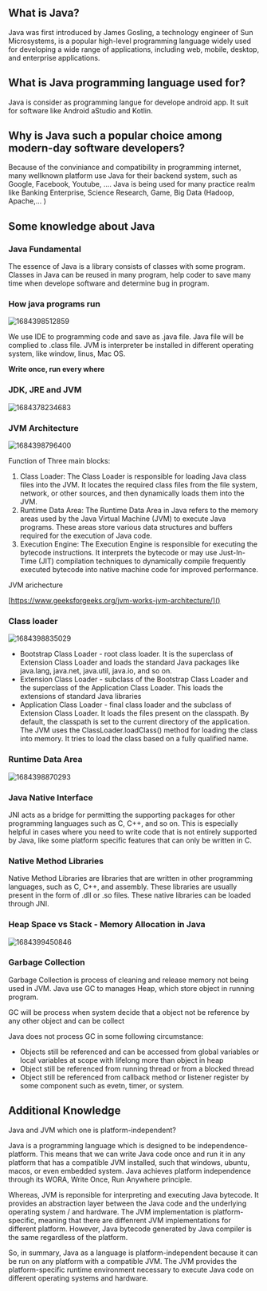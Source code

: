 ## What is Java?

Java was first introduced by James Gosling, a technology engineer of Sun Microsystems, is a popular high-level programming language widely used for developing a wide range of applications, including web, mobile, desktop, and enterprise applications.

## What is Java programming language used for?

Java is consider as programming langue for develope  android app. It suit for software like Android aStudio and Kotlin.

## Why is Java such a popular choice among modern-day software developers?

Because of the conviniance and compatibility in programming internet, many wellknown platform use Java for their backend system, such as Google, Facebook, Youtube, .... Java is being used for many practice realm like Banking Enterprise, Science Research, Game, Big Data (Hadoop, Apache,... )

## Some knowledge about Java

### Java Fundamental

The essence of Java is a library consists of classes with some program. Classes in Java can be reused in many program, help coder to save many time when develope software and determine bug in program.

### How java programs run

![1684398512859](image/README/1684398512859.png)

We use IDE to programming code and save as .java file. Java file will be complied to  .class file. JVM is interpreter be installed in different operating system, like window, linus, Mac OS.

**Write once, run every where**

### JDK, JRE and JVM

![1684378234683](image/README/1684378234683.png)

### JVM Architecture

![1684398796400](image/README/1684398796400.png)

Function of Three main blocks:

1. Class Loader: The Class Loader is responsible for loading Java class files into the JVM. It locates the required class files from the file system, network, or other sources, and then dynamically loads them into the JVM.
2. Runtime Data Area: The Runtime Data Area in Java refers to the memory areas used by the Java Virtual Machine (JVM) to execute Java programs. These areas store various data structures and buffers required for the execution of Java code.
3. Execution Engine: The Execution Engine is responsible for executing the bytecode instructions. It interprets the bytecode or may use Just-In-Time (JIT) compilation techniques to dynamically compile frequently executed bytecode into native machine code for improved performance.

JVM arichecture

[https://www.geeksforgeeks.org/jvm-works-jvm-architecture/]()

### Class loader

![1684398835029](image/README/1684398835029.png)

+ Bootstrap Class Loader - root class loader. It is the superclass of Extension Class Loader and loads the standard Java packages like java.lang, java.net, java.util, java.io, and so on.
+ Extension Class Loader - subclass of the Bootstrap Class Loader and the superclass of the Application Class Loader. This loads the extensions of standard Java libraries
+ Application Class Loader - final class loader and the subclass of Extension Class Loader. It loads the files present on the classpath. By default, the classpath is set to the current directory of the application.
  The JVM uses the ClassLoader.loadClass() method for loading the class into memory. It tries to load the class based on a fully qualified name.

### Runtime Data Area

![1684398870293](image/README/1684398870293.png)

### Java Native Interface

JNI acts as a bridge for permitting the supporting packages for other programming languages such as C, C++, and so on. This is especially helpful in cases where you need to write code that is not entirely supported by Java, like some platform specific features that can only be written in C.

### Native Method Libraries

Native Method Libraries are libraries that are written in other programming languages, such as C, C++, and assembly. These libraries are usually present in the form of .dll or .so files. These native libraries can be loaded through JNI.

### Heap Space vs Stack - Memory Allocation in Java

![1684399450846](image/README/1684399450846.png)

### Garbage Collection

Garbage Collection is process of cleaning and release memory not being used in JVM. Java use GC to manages Heap, which store object in running program.

GC will be process when system decide that a object not be reference by any other object and can be collect

Java does not process GC in some following circumstance:

+ Objects still be referenced and can be accessed from global variables or local variables at scope with lifelong more than object in heap
+ Object still be referenced from running thread or from a blocked thread
+ Object still be referenced from callback method or listener register by some component such as evetn, timer, or system.

## Additional Knowledge

Java and JVM which one is platform-independent?

Java is a programming language which is designed to be independence-platform. This means that we can write Java code once and run it in any platform that has a compatible JVM installed, such that windows, ubuntu, macos, or even embedded system. Java achieves platform independence through its WORA, Write Once, Run Anywhere principle.

Whereas, JVM is reponsible for interpreting and executing Java bytecode. It provides  an abstraction layer between the Java code and the underlying operating system / and hardware. The JVM implementation is platform-specific, meaning that there are diffenrent JVM implementations for different platform. However, Java bytecode generated by Java compiler is the same regardless of the platform.

So, in summary, Java as a language is platform-independent because it can be run on any platform with a compatible JVM. The JVM provides the platform-specific runtime environment necessary to execute Java code on different operating systems and hardware.
